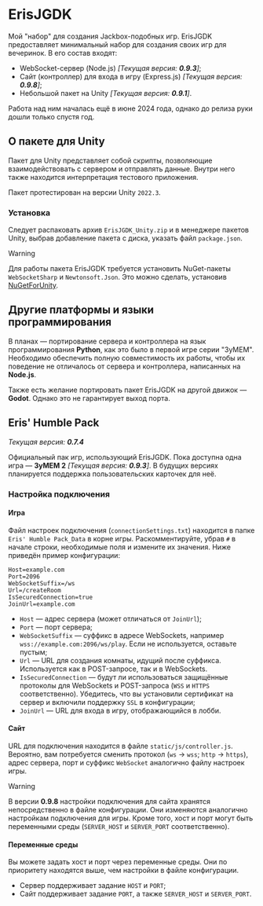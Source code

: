 # ErisJGDK
Мой "набор" для создания Jackbox-подобных игр.
ErisJGDK предоставляет минимальный набор для создания своих игр для вечеринок. В его состав входят:

- WebSocket-сервер (Node.js) *[Текущая версия: **0.9.3**]*;
- Сайт (контроллер) для входа в игру (Express.js) *[Текущая версия: **0.9.8**]*;
- Небольшой пакет на Unity *[Текущая версия: **0.9.1**]*.

Работа над ним началась ещё в июне 2024 года, однако до релиза руки дошли только спустя год.

## О пакете для Unity
Пакет для Unity представляет собой скрипты, позволяющие взаимодействовать с сервером и отправлять данные. Внутри него также находится интерпретация тестового приложения.

Пакет протестирован на версии Unity `2022.3`.

### Установка
Следует распаковать архив `ErisJGDK_Unity.zip` и в менеджере пакетов Unity, выбрав добавление пакета с диска, указать файл `package.json`.

> [!WARNING]
>
> Для работы пакета ErisJGDK требуется установить NuGet-пакеты `WebSocketSharp` и `Newtonsoft.Json`. Это можно сделать, установив [NuGetForUnity](https://github.com/GlitchEnzo/NuGetForUnity/releases).

## Другие платформы и языки программирования
В планах — портирование сервера и контроллера на язык программирования **Python**, как это было в первой игре серии "ЗуМЕМ". Необходимо обеспечить полную совместимость их работы, чтобы их поведение не отличалось от сервера и контроллера, написанных на **Node.js**.

Также есть желание портировать пакет ErisJGDK на другой движок — **Godot**. Однако это не гарантирует выход порта.

## Eris' Humble Pack
*Текущая версия: **0.7.4***

Официальный пак игр, использующий ErisJGDK. Пока доступна одна игра — **ЗуМЕМ 2** *[Текущая версия: **0.9.3**]*. В будущих версиях планируется поддержка пользовательских карточек для неё.

### Настройка подключения

#### Игра
Файл настроек подключения (`connectionSettings.txt`) находится в папке `Eris' Humble Pack_Data` в корне игры. Раскомментируйте, убрав `#` в начале строки, необходимые поля и измените их значения. Ниже приведён пример конфигурации:

```
Host=example.com
Port=2096
WebSocketSuffix=/ws
Url=/createRoom
IsSecuredConnection=true
JoinUrl=example.com
```
- `Host` — адрес сервера (может отличаться от `JoinUrl`);
- `Port` — порт сервера;
- `WebSocketSuffix` — суффикс в адресе WebSockets, например `wss://example.com:2096/ws/play`. Если не используется, оставьте пустым;
- `Url` — URL для создания комнаты, идущий после суффикса. Используется как в POST-запросе, так и в WebSockets.
- `IsSecuredConnection` — будут ли использоваться защищённые протоколы для WebSockets и POST-запроса (`WSS` и `HTTPS` соответственно). Убедитесь, что вы установили сертификат на сервер и включили поддержку `SSL` в конфигурации;
- `JoinUrl` — URL для входа в игру, отображающийся в лобби.

#### Сайт
URL для подключения находится в файле `static/js/controller.js`. Вероятно, вам потребуется сменить протокол (`ws` → `wss`; `http` → `https`), адрес сервера, порт и суффикс `WebSocket` аналогично файлу настроек игры.
> [!WARNING]
>
> В версии **0.9.8** настройки подключения для сайта хранятся непосредственно в файле конфигурации. Они изменяются аналогично настройкам подключения для игры. Кроме того, хост и порт могут быть переменными среды (`SERVER_HOST` и `SERVER_PORT` соответственно).

#### Переменные среды
Вы можете задать хост и порт через переменные среды. Они по приоритету находятся выше, чем настройки в файле конфигурации.
- Сервер поддерживает задание `HOST` и `PORT`;
- Сайт поддерживает задание `PORT`, а также `SERVER_HOST` и `SERVER_PORT`.